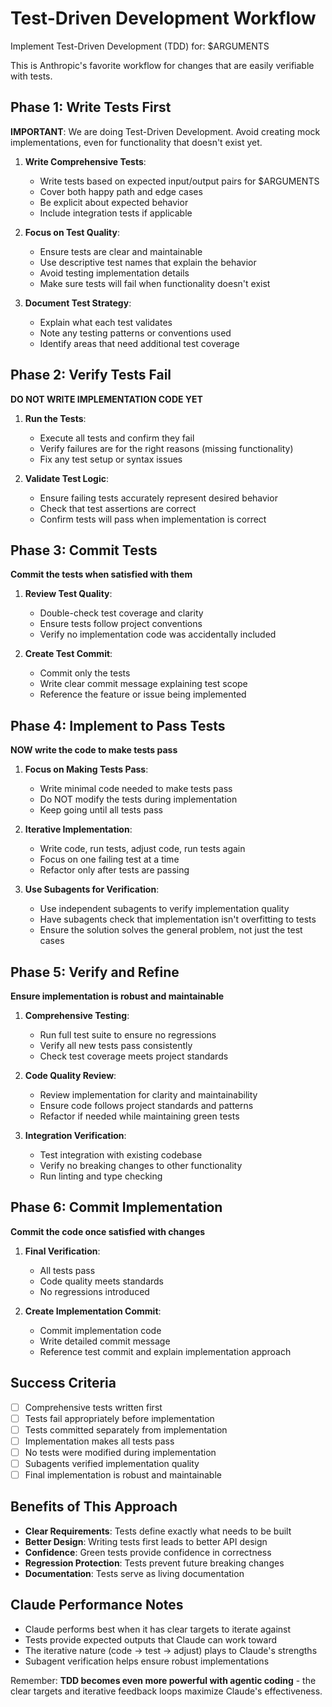 # Test-Driven Development Workflow

Implement Test-Driven Development (TDD) for: $ARGUMENTS

This is Anthropic's favorite workflow for changes that are easily verifiable with tests.

## Phase 1: Write Tests First
**IMPORTANT**: We are doing Test-Driven Development. Avoid creating mock implementations, even for functionality that doesn't exist yet.

1. **Write Comprehensive Tests**:
   - Write tests based on expected input/output pairs for $ARGUMENTS
   - Cover both happy path and edge cases
   - Be explicit about expected behavior
   - Include integration tests if applicable

2. **Focus on Test Quality**:
   - Ensure tests are clear and maintainable
   - Use descriptive test names that explain the behavior
   - Avoid testing implementation details
   - Make sure tests will fail when functionality doesn't exist

3. **Document Test Strategy**:
   - Explain what each test validates
   - Note any testing patterns or conventions used
   - Identify areas that need additional test coverage

## Phase 2: Verify Tests Fail
**DO NOT WRITE IMPLEMENTATION CODE YET**

1. **Run the Tests**:
   - Execute all tests and confirm they fail
   - Verify failures are for the right reasons (missing functionality)
   - Fix any test setup or syntax issues

2. **Validate Test Logic**:
   - Ensure failing tests accurately represent desired behavior
   - Check that test assertions are correct
   - Confirm tests will pass when implementation is correct

## Phase 3: Commit Tests
**Commit the tests when satisfied with them**

1. **Review Test Quality**:
   - Double-check test coverage and clarity
   - Ensure tests follow project conventions
   - Verify no implementation code was accidentally included

2. **Create Test Commit**:
   - Commit only the tests
   - Write clear commit message explaining test scope
   - Reference the feature or issue being implemented

## Phase 4: Implement to Pass Tests
**NOW write the code to make tests pass**

1. **Focus on Making Tests Pass**:
   - Write minimal code needed to make tests pass
   - Do NOT modify the tests during implementation
   - Keep going until all tests pass

2. **Iterative Implementation**:
   - Write code, run tests, adjust code, run tests again
   - Focus on one failing test at a time
   - Refactor only after tests are passing

3. **Use Subagents for Verification**:
   - Use independent subagents to verify implementation quality
   - Have subagents check that implementation isn't overfitting to tests
   - Ensure the solution solves the general problem, not just the test cases

## Phase 5: Verify and Refine
**Ensure implementation is robust and maintainable**

1. **Comprehensive Testing**:
   - Run full test suite to ensure no regressions
   - Verify all new tests pass consistently
   - Check test coverage meets project standards

2. **Code Quality Review**:
   - Review implementation for clarity and maintainability
   - Ensure code follows project standards and patterns
   - Refactor if needed while maintaining green tests

3. **Integration Verification**:
   - Test integration with existing codebase
   - Verify no breaking changes to other functionality
   - Run linting and type checking

## Phase 6: Commit Implementation
**Commit the code once satisfied with changes**

1. **Final Verification**:
   - All tests pass
   - Code quality meets standards
   - No regressions introduced

2. **Create Implementation Commit**:
   - Commit implementation code
   - Write detailed commit message
   - Reference test commit and explain implementation approach

## Success Criteria
- [ ] Comprehensive tests written first
- [ ] Tests fail appropriately before implementation
- [ ] Tests committed separately from implementation
- [ ] Implementation makes all tests pass
- [ ] No tests were modified during implementation
- [ ] Subagents verified implementation quality
- [ ] Final implementation is robust and maintainable

## Benefits of This Approach
- **Clear Requirements**: Tests define exactly what needs to be built
- **Better Design**: Writing tests first leads to better API design
- **Confidence**: Green tests provide confidence in correctness
- **Regression Protection**: Tests prevent future breaking changes
- **Documentation**: Tests serve as living documentation

## Claude Performance Notes
- Claude performs best when it has clear targets to iterate against
- Tests provide expected outputs that Claude can work toward
- The iterative nature (code → test → adjust) plays to Claude's strengths
- Subagent verification helps ensure robust implementations

Remember: **TDD becomes even more powerful with agentic coding** - the clear targets and iterative feedback loops maximize Claude's effectiveness.